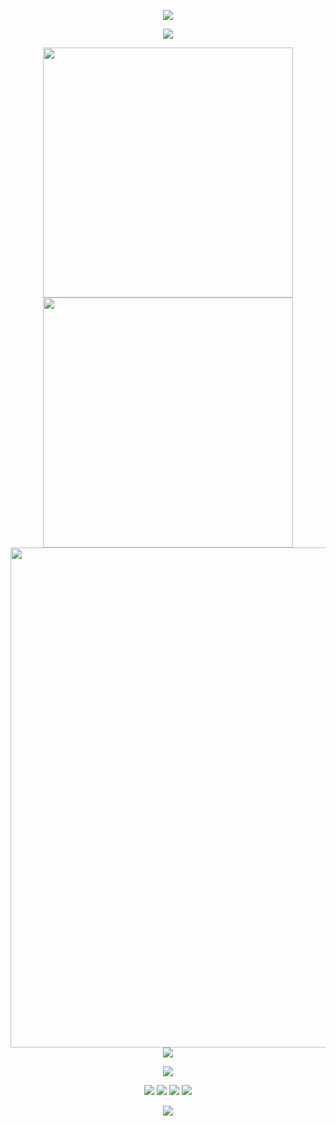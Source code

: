 <!-- https://github.com/kyechan99/capsule-render -->
<p align="center">
<img src="https://capsule-render.vercel.app/api?type=waving&color=timeGradient&height=150&&section=header&text=I%20am%20Jiahui&fontSize=45&fontAlign=50&fontAlignY=40&animation=twinkling" />
</p>

<!-- https://github.com/DenverCoder1/readme-typing-svg -->
<p align="center">
<img src="https://readme-typing-svg.demolab.com?font=Orbitron&size=25&pause=1000&center=true&vCenter=true&random=true&width=600&lines=Welcome+to+my+GitHub+profile+page!;路+漫+漫+其+修+远+兮+，+吾+将+上+下+而+求+索。" />
</p>

<p align="center">
<!-- https://github.com/anuraghazra/github-readme-stats -->
<img align="center" width="400" src="https://github-readme-stats.vercel.app/api?username=jiahui09&theme=transparent&show_icons=true&hide_border=true&show=reviews&hide_title=true&hide=contribs" />
<!-- https://github.com/DenverCoder1/github-readme-streak-stats -->
<img align="center" width="400" src="https://streak-stats.demolab.com?user=jiahui09&theme=transparent&date_format=%5BY.%5Dn.j&hide_border=true" />
<br/>


  
<!-- https://github.com/anuraghazra/github-readme-stats -->
<img align="center" width="800" src="https://github-readme-activity-graph.vercel.app/graph?username=jiahui09&theme=github-compact&&hide_border=true&area=true">
<img align="center" src="https://github-readme-stats.vercel.app/api/top-langs/?username=jiahui09&theme=transparent&hide_border=true&layout=donut-vertical&langs_count=6" />


<!-- https://github.com/tandpfun/skill-icons -->
<p align="center">
<img align="center" src="https://skillicons.dev/icons?i=py,c,cpp,java,html,css,js,ts,md,matlab,mysql&theme=light" />
</p>


<!-- https://github.com/badges/shields -->
<p align="center">
<a href="https://github.com/jiahui09"><img src="https://img.shields.io/badge/GitHub-jiahui09-blue?logo=github" /></a>
<a href="https://jiahui09.github.io"><img src="https://img.shields.io/badge/博客(blog)-jiahui09.github.io-orange" /></a>
<!-- https://github.com/antonkomarev/github-profile-views-counter -->
<img src="http://img.shields.io/badge/Code%20Time-0%20secs-blue"/>
<img src="https://komarev.com/ghpvc/?username=jiahui09&abbreviated=true&color=yellow" />
</p>

<!-- https://github.com/kyechan99/capsule-render -->
<p align="center">
<img src="https://capsule-render.vercel.app/api?type=waving&color=timeGradient&height=200&&section=footer&descAlignY=40&animation=twinkling" />
</p>
